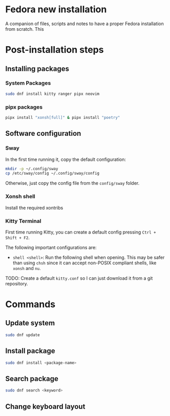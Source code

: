 # Fedora new installation

A companion of files, scripts and notes to have a proper Fedora installation from scratch.
This

# Post-installation steps

## Installing packages
### System Packages

```bash
sudo dnf install kitty ranger pipx neovim
```

### pipx packages

```bash
pipx install "xonsh[full]" & pipx install "poetry"
```

## Software configuration

### Sway

In the first time running it, copy the default configuration:

```bash
mkdir -p ~/.config/sway
cp /etc/sway/config ~/.config/sway/config
```

Otherwise, just copy the config file from the `config/sway` folder.

### Xonsh shell

Install the required xontribs

### Kitty Terminal

First time running Kitty, you can create a default config pressing `Ctrl + Shift + F2`.

The following important configurations are:

- `shell <shell>`: Run the following shell when opening. This may be safer than using `chsh` since it can accept non-POSIX compliant shells, like `xonsh` and `nu`.

TODO: Create a default `kitty.conf` so I can just download it from a git repository.


# Commands

## Update system

```bash
sudo dnf update
```

## Install package

```bash
sudo dnf install <package-name>
```

## Search package

```bash
sudo dnf search <keyword>
```

## Change keyboard layout
